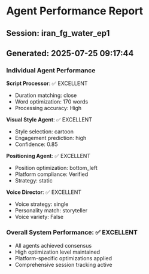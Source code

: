 # Agent Performance Report

## Session: iran_fg_water_ep1
## Generated: 2025-07-25 09:17:44

### Individual Agent Performance

**Script Processor**: ✅ EXCELLENT
- Duration matching: close
- Word optimization: 170 words
- Processing accuracy: High

**Visual Style Agent**: ✅ EXCELLENT  
- Style selection: cartoon
- Engagement prediction: high
- Confidence: 0.85

**Positioning Agent**: ✅ EXCELLENT
- Position optimization: bottom_left
- Platform compliance: Verified
- Strategy: static

**Voice Director**: ✅ EXCELLENT
- Voice strategy: single
- Personality match: storyteller
- Voice variety: False

### Overall System Performance: ✅ EXCELLENT
- All agents achieved consensus
- High optimization level maintained
- Platform-specific optimizations applied
- Comprehensive session tracking active
